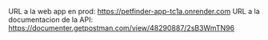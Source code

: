 URL a la web app en prod: https://petfinder-app-tc1a.onrender.com
URL a la documentacion de la API: https://documenter.getpostman.com/view/48290887/2sB3WmTN96
